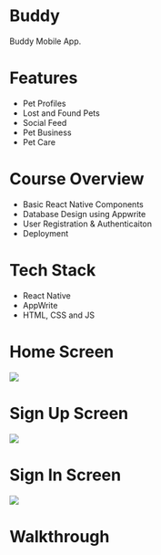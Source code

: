 # Buddy
Buddy Mobile App.

# Features
* Pet Profiles
* Lost and Found Pets
* Social Feed
* Pet Business
* Pet Care

# Course Overview
* Basic React Native Components
* Database Design using Appwrite
* User Registration & Authenticaiton
* Deployment

# Tech Stack
* React Native
* AppWrite
* HTML, CSS and JS

# Home Screen
<img src="assets/homescreen.png/screenshots/">  

# Sign Up Screen
<img src="assets/screenshots/">  

# Sign In Screen
<img src="assets/screenshots/">  

# Walkthrough
 